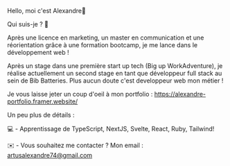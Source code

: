Hello, moi c'est Alexandre👋


Qui suis-je ? 🙌

Après une licence en marketing, un master en communication et une réorientation grâce à une formation bootcamp, je me lance dans le développement web ! 

Après un stage dans une première start up tech (Big up WorkAdventure), je réalise actuellement un second stage en tant que développeur full stack au sein de Bib Batteries.
Plus aucun doute c'est developpeur web mon métier !

Je vous laisse jeter un coup d'oeil à mon portfolio : https://alexandre-portfolio.framer.website/

Un peu plus de détails :

💻 - Apprentissage de TypeScript, NextJS, Svelte, React, Ruby, Tailwind! 

✉️ - Vous souhaitez me contacter ? Mon email : artusalexandre74@gmail.com
 

